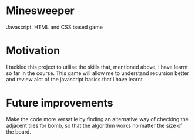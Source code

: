 # Minesweeper
Javascript, HTML and CSS based game

# Motivation
I tackled this project to utilise the skills that, mentioned above, i have learnt so far in the course.
This game will allow me to understand recursion better and review alot of the javascript basics that i have learnt

# Future improvements
Make the code more versatile by finding an alternative way of checking the adjacent tiles for bomb, so that the algorithm works no matter the size of the board.
